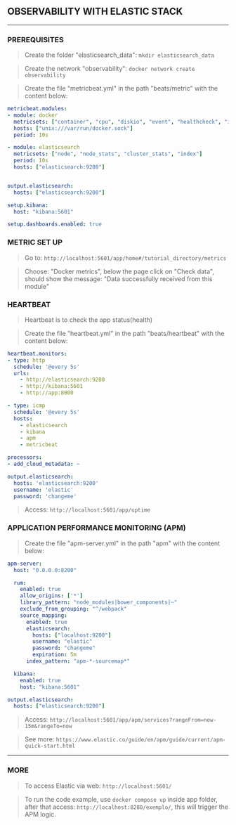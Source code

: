 ## OBSERVABILITY WITH ELASTIC STACK
___

### PREREQUISITES
> Create the folder "elasticsearch_data": ```mkdir elasticsearch_data```

> Create the network "observability": ```docker network create observability```

> Create the file "metricbeat.yml" in the path "beats/metric" with the content below:
~~~yml
metricbeat.modules:
- module: docker
  metricsets: ["container", "cpu", "diskio", "event", "healthcheck", "image", "info", "memory", "network"]
  hosts: ["unix:///var/run/docker.sock"]
  period: 10s

- module: elasticsearch
  metricsets: ["node", "node_stats", "cluster_stats", "index"]
  period: 10s
  hosts: ["elasticsearch:9200"]  


output.elasticsearch:
  hosts: ["elasticsearch:9200"]

setup.kibana:
  host: "kibana:5601"

setup.dashboards.enabled: true
~~~

### METRIC SET UP
> Go to: ```http://localhost:5601/app/home#/tutorial_directory/metrics```

> Choose: "Docker metrics", below the page click on "Check data", should show the message: "Data successfully received from this module"

### HEARTBEAT 
> Heartbeat is to check the app status(health)

> Create the file "heartbeat.yml" in the path "beats/heartbeat" with the content below:
~~~yml
heartbeat.monitors:
- type: http
  schedule: '@every 5s'
  urls:
    - http://elasticsearch:9200
    - http://kibana:5601
    - http://app:8000

- type: icmp
  schedule: '@every 5s'
  hosts:
    - elasticsearch
    - kibana
    - apm
    - metricbeat

processors:
- add_cloud_metadata: ~

output.elasticsearch:
  hosts: 'elasticsearch:9200'
  username: 'elastic'
  password: 'changeme'
~~~
> Access: ```http://localhost:5601/app/uptime```

### APPLICATION PERFORMANCE MONITORING (APM)
> Create the file "apm-server.yml" in the path "apm" with the content below:
~~~yml
apm-server:
  host: "0.0.0.0:8200"

  rum:
    enabled: true
    allow_origins: ['*']
    library_pattern: "node_modules|bower_components|~"
    exclude_from_grouping: "^/webpack"
    source_mapping:
      enabled: true
      elasticsearch:
        hosts: ["localhost:9200"]
        username: "elastic"
        password: "changeme"
        expiration: 5m
      index_pattern: "apm-*-sourcemap*"

  kibana:
    enabled: true
    host: "kibana:5601"

output.elasticsearch:
  hosts: ["elasticsearch:9200"]
~~~
> Access: ```http://localhost:5601/app/apm/services?rangeFrom=now-15m&rangeTo=now```

> See more: ```https://www.elastic.co/guide/en/apm/guide/current/apm-quick-start.html```
___
### MORE
> To access Elastic via web: ```http://localhost:5601/```

> To run the code example, use ```docker compose up``` inside app folder, after that access: ```http://localhost:8280/exemplo/```, this will trigger the APM logic.